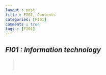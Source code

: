 ```yaml
---
layout : post
title : FI01, Contents
categories: [FI01]
comments : true
tags : [FI01]
---
```


## _FI01 : Information technology_

> <a href='https://userdyk-github.github.io/fi01/FI01-.html'></a><br>
> <a href='https://userdyk-github.github.io/fi01/FI01-.html'></a><br>
